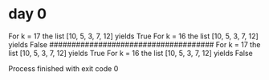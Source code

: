 # day 0

For k = 17 the list [10, 5, 3, 7, 12] yields True
For k = 16 the list [10, 5, 3, 7, 12] yields False
#####################################
For k = 17 the list [10, 5, 3, 7, 12] yields True
For k = 16 the list [10, 5, 3, 7, 12] yields False

Process finished with exit code 0